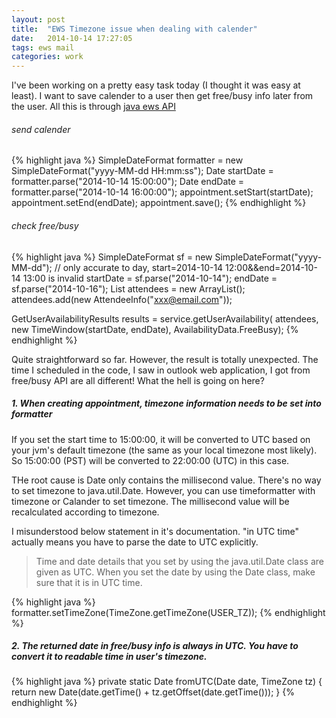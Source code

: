 ```yaml
---
layout: post
title:  "EWS Timezone issue when dealing with calender"
date:   2014-10-14 17:27:05
tags: ews mail
categories: work
---
```


I've been working on a pretty easy task today (I thought it was easy at least). I want to save calender to a user then get free/busy info later from the user. All this is through [java ews API](https://github.com/OfficeDev/ews-java-api)

###### send calender

{% highlight java %}
SimpleDateFormat formatter = new SimpleDateFormat("yyyy-MM-dd HH:mm:ss");
Date startDate = formatter.parse("2014-10-14 15:00:00");
Date endDate = formatter.parse("2014-10-14 16:00:00");
appointment.setStart(startDate);
appointment.setEnd(endDate);
appointment.save();
{% endhighlight %}

###### check free/busy

{% highlight java %}
SimpleDateFormat sf = new SimpleDateFormat("yyyy-MM-dd");
// only accurate to day, start=2014-10-14 12:00&&end=2014-10-14 13:00 is invalid
startDate = sf.parse("2014-10-14");
endDate = sf.parse("2014-10-16");
List<AttendeeInfo> attendees = new ArrayList<AttendeeInfo>();
attendees.add(new AttendeeInfo("xxx@email.com"));

GetUserAvailabilityResults results = service.getUserAvailability(
        attendees,
        new TimeWindow(startDate, endDate),
        AvailabilityData.FreeBusy);
{% endhighlight %}

Quite straightforward so far. However, the result is totally unexpected. The time I scheduled in the code, I saw in outlook web application, I got from free/busy API are all different! What the hell is going on here? 

##### 1. When creating appointment, timezone information needs to be set into formatter

If you set the start time to 15:00:00, it will be converted to UTC based on your jvm's default timezone (the same as your local timezone most likely). So 15:00:00 (PST) will be converted to 22:00:00 (UTC) in this case.

THe root cause is Date only contains the millisecond value. There's no way to set timezone to java.util.Date. However, you can use timeformatter with timezone or Calander to set timezone. The millisecond value will be recalculated according to timezone.

I misunderstood below statement in it's documentation. "in UTC time" actually means you have to parse the date to UTC explicitly. 

> Time and date details that you set by using the java.util.Date class are given as UTC. When you set the date by using the Date class, make sure that it is in UTC time.

{% highlight java %}
formatter.setTimeZone(TimeZone.getTimeZone(USER_TZ));
{% endhighlight %}

##### 2. The returned date in free/busy info is always in UTC. You have to convert it to readable time in user's timezone.

{% highlight java %}
private static Date fromUTC(Date date, TimeZone tz) {
    return new Date(date.getTime() + tz.getOffset(date.getTime()));
}
{% endhighlight %}
